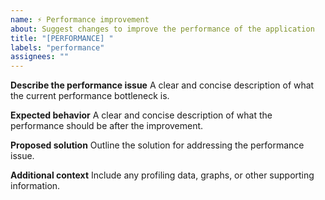 ```yaml
---
name: ⚡ Performance improvement
about: Suggest changes to improve the performance of the application
title: "[PERFORMANCE] "
labels: "performance"
assignees: ""
---
```


**Describe the performance issue**
A clear and concise description of what the current performance bottleneck is.

**Expected behavior**
A clear and concise description of what the performance should be after the improvement.

**Proposed solution**
Outline the solution for addressing the performance issue.

**Additional context**
Include any profiling data, graphs, or other supporting information.
